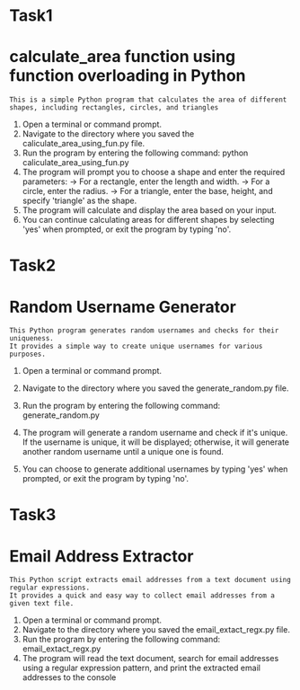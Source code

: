 # Task1
# calculate_area function using function overloading in Python
    This is a simple Python program that calculates the area of different
    shapes, including rectangles, circles, and triangles

1. Open a terminal or command prompt.
2. Navigate to the directory where you saved the caliculate_area_using_fun.py file.
3. Run the program by entering the following command:
           python caliculate_area_using_fun.py
4. The program will prompt you to choose a shape and enter the required parameters:
     -> For a rectangle, enter the length and width.
     -> For a circle, enter the radius.
     -> For a triangle, enter the base, height, and specify 'triangle' as the shape.
5. The program will calculate and display the area based on your input.
6. You can continue calculating areas for different shapes by selecting 'yes' when prompted, or exit the program by typing 'no'.

# Task2
# Random Username Generator
    This Python program generates random usernames and checks for their uniqueness. 
    It provides a simple way to create unique usernames for various purposes.

1. Open a terminal or command prompt.
2. Navigate to the directory where you saved the generate_random.py file.
3. Run the program by entering the following command:
           generate_random.py
4. The program will generate a random username and check if it's unique. 
If the username is unique, it will be displayed; otherwise, it will generate another random username until a unique one is found.

5. You can choose to generate additional usernames by typing 'yes' when prompted, or exit the program by typing 'no'.


# Task3

# Email Address Extractor

    This Python script extracts email addresses from a text document using regular expressions.
    It provides a quick and easy way to collect email addresses from a given text file.

1. Open a terminal or command prompt.
2. Navigate to the directory where you saved the email_extact_regx.py file.
3. Run the program by entering the following command:
            email_extact_regx.py
4. The program will read the text document, search for email addresses
using a regular expression pattern, and print the extracted email addresses to the console
         